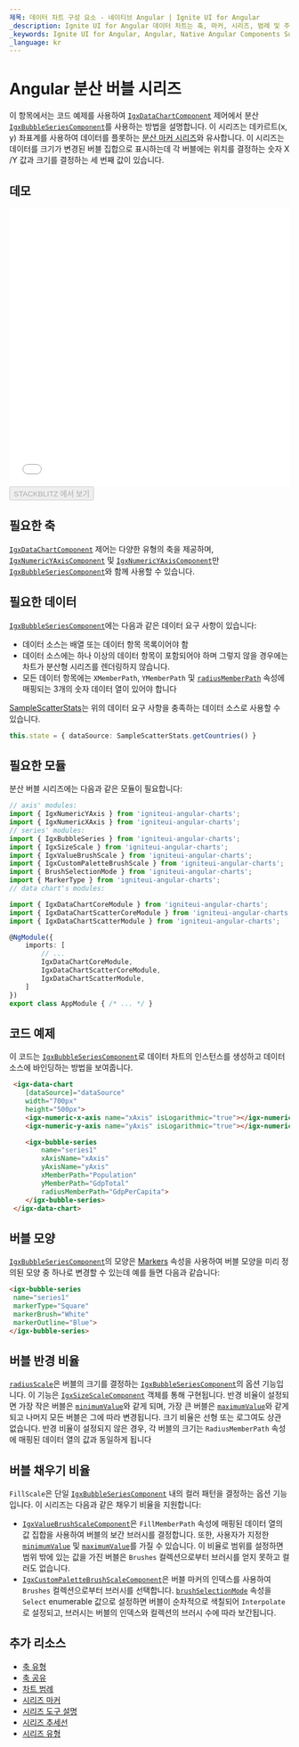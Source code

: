 ```yaml
---
제목: 데이터 차트 구성 요소 - 네이티브 Angular | Ignite UI for Angular
_description: Ignite UI for Angular 데이터 차트는 축, 마커, 시리즈, 범례 및 주석 레이어의 모듈 식 디자인을 제공하는 차트 구성 요소입니다. 이 차트를 사용하면 동일한 차트 영역에 이러한 시각적 요소의 인스턴스를 여러 개 만들어 복합 차트 뷰를 만들 수 있습니다.
_keywords: Ignite UI for Angular, Angular, Native Angular Components Suite, Native Angular Controls, Native Angular Components, Native Angular Components Library, Angular Chart, Angular Chart Control, Angular Chart Example, Angular Chart Component, Angular Data Chart
_language: kr
---
```


# Angular 분산 버블 시리즈

이 항목에서는 코드 예제를 사용하여 [`IgxDataChartComponent`]({environment:dvapibaseurl}/products/ignite-ui-angular/api/docs/typescript/latest/classes/igxdatachartcomponent.html) 제어에서 분산 [`IgxBubbleSeriesComponent`]({environment:dvapibaseurl}/products/ignite-ui-angular/api/docs/typescript/latest/classes/igxbubbleseriescomponent.html)를 사용하는 방법을 설명합니다. 이 시리즈는
데카르트(x, y) 좌표계를 사용하여 데이터를 플롯하는 [분산 마커 시리즈](data-chart-type-scatter-point-series.md)와 유사합니다. 이 시리즈는 데이터를 크기가 변경된 버블 집합으로 표시하는데 각 버블에는 위치를 결정하는 숫자 X /Y 값과 크기를 결정하는 세 번째 값이 있습니다.

## 데모

<div class="sample-container loading" style="height: 500px">
    <iframe id="data-chart-type-scatter-series-iframe" src='{environment:dvDemosBaseUrl}/charts/data-chart-type-scatter-series' width="100%" height="100%" seamless frameBorder="0" onload="onXPlatSampleIframeContentLoaded(this);"></iframe>
</div>
<div>
    <button data-localize="stackblitz" disabled class="stackblitz-btn" data-iframe-id="data-chart-type-scatter-series-iframe" data-demos-base-url="{environment:dvDemosBaseUrl}">STACKBLITZ 에서 보기
    </button>


</div>

<div class="divider--half"></div>

## 필요한 축

[`IgxDataChartComponent`]({environment:dvapibaseurl}/products/ignite-ui-angular/api/docs/typescript/latest/classes/igxdatachartcomponent.html) 제어는 다양한 유형의 축을 제공하며, [`IgxNumericYAxisComponent`]({environment:dvapibaseurl}/products/ignite-ui-angular/api/docs/typescript/latest/classes/igxnumericyaxiscomponent.html) 및 [`IgxNumericYAxisComponent`]({environment:dvapibaseurl}/products/ignite-ui-angular/api/docs/typescript/latest/classes/igxnumericyaxiscomponent.html)만 [`IgxBubbleSeriesComponent`]({environment:dvapibaseurl}/products/ignite-ui-angular/api/docs/typescript/latest/classes/igxbubbleseriescomponent.html)와 함께 사용할 수 있습니다.

## 필요한 데이터

[`IgxBubbleSeriesComponent`]({environment:dvapibaseurl}/products/ignite-ui-angular/api/docs/typescript/latest/classes/igxbubbleseriescomponent.html)에는 다음과 같은 데이터 요구 사항이 있습니다:

-   데이터 소스는 배열 또는 데이터 항목 목록이어야 함
-   데이터 소스에는 하나 이상의 데이터 항목이 포함되어야 하며 그렇지 않을 경우에는 차트가 분산형 시리즈를 렌더링하지 않습니다.
-   모든 데이터 항목에는 `XMemberPath`, `YMemberPath` 및 [`radiusMemberPath`]({environment:dvapibaseurl}/products/ignite-ui-angular/api/docs/typescript/latest/classes/igxbubbleseriescomponent.html#radiusmemberpath) 속성에 매핑되는 3개의 숫자 데이터 열이 있어야 합니다

[SampleScatterStats](data-chart-data-sources-stats.md)는 위의 데이터 요구 사항을 충족하는 데이터 소스로 사용할 수 있습니다.

```ts
this.state = { dataSource: SampleScatterStats.getCountries() }
```

## 필요한 모듈

분산 버블 시리즈에는 다음과 같은 모듈이 필요합니다:

```ts
// axis' modules:
import { IgxNumericYAxis } from 'igniteui-angular-charts';
import { IgxNumericXAxis } from 'igniteui-angular-charts';
// series' modules:
import { IgxBubbleSeries } from 'igniteui-angular-charts';
import { IgxSizeScale } from 'igniteui-angular-charts';
import { IgxValueBrushScale } from 'igniteui-angular-charts';
import { IgxCustomPaletteBrushScale } from 'igniteui-angular-charts';
import { BrushSelectionMode } from 'igniteui-angular-charts';
import { MarkerType } from 'igniteui-angular-charts';
// data chart's modules:

import { IgxDataChartCoreModule } from 'igniteui-angular-charts';
import { IgxDataChartScatterCoreModule } from 'igniteui-angular-charts';
import { IgxDataChartScatterModule } from 'igniteui-angular-charts';

@NgModule({
    imports: [
        // ...
        IgxDataChartCoreModule,
        IgxDataChartScatterCoreModule,
        IgxDataChartScatterModule,
    ]
})
export class AppModule { /* ... */ }
```

## 코드 예제

이 코드는 [`IgxBubbleSeriesComponent`]({environment:dvapibaseurl}/products/ignite-ui-angular/api/docs/typescript/latest/classes/igxbubbleseriescomponent.html)로 데이터 차트의 인스턴스를 생성하고 데이터 소스에 바인딩하는 방법을 보여줍니다.

```html
 <igx-data-chart
    [dataSource]="dataSource"
    width="700px"
    height="500px">
    <igx-numeric-x-axis name="xAxis" isLogarithmic="true"></igx-numeric-x-axis>
    <igx-numeric-y-axis name="yAxis" isLogarithmic="true"></igx-numeric-y-axis>

    <igx-bubble-series
        name="series1"
        xAxisName="xAxis"
        yAxisName="yAxis"
        xMemberPath="Population"
        yMemberPath="GdpTotal"
        radiusMemberPath="GdpPerCapita">
    </igx-bubble-series>
 </igx-data-chart>
```

## 버블 모양

[`IgxBubbleSeriesComponent`]({environment:dvapibaseurl}/products/ignite-ui-angular/api/docs/typescript/latest/classes/igxbubbleseriescomponent.html)의 모양은 [Markers](data-chart-series-markers.md) 속성을 사용하여 버블 모양을 미리 정의된 모양 중 하나로 변경할 수 있는데 예를 들면 다음과 같습니다:

```html
<igx-bubble-series
 name="series1"
 markerType="Square"
 markerBrush="White"
 markerOutline="Blue">
</igx-bubble-series>
```

## 버블 반경 비율

[`radiusScale`]({environment:dvapibaseurl}/products/ignite-ui-angular/api/docs/typescript/latest/classes/igxbubbleseriescomponent.html#radiusscale)은 버블의 크기를 결정하는 [`IgxBubbleSeriesComponent`]({environment:dvapibaseurl}/products/ignite-ui-angular/api/docs/typescript/latest/classes/igxbubbleseriescomponent.html)의 옵션 기능입니다. 이 기능은 [`IgxSizeScaleComponent`]({environment:dvapibaseurl}/products/ignite-ui-angular/api/docs/typescript/latest/classes/igxsizescalecomponent.html) 객체를 통해 구현됩니다. 반경 비율이 설정되면 가장 작은 버블은 [`minimumValue`]({environment:dvapibaseurl}/products/ignite-ui-angular/api/docs/typescript/latest/classes/igxsizescalecomponent.html#minimumvalue)와 같게 되며, 가장 큰 버블은 [`maximumValue`]({environment:dvapibaseurl}/products/ignite-ui-angular/api/docs/typescript/latest/classes/igxsizescalecomponent.html#maximumvalue)와 같게 되고 나머지 모든 버블은 그에 따라 변경됩니다. 크기 비율은 선형 또는 로그여도 상관 없습니다. 반경 비율이 설정되지 않은 경우, 각 버블의 크기는 `RadiusMemberPath` 속성에 매핑된 데이터 열의 값과 동일하게 됩니다

## 버블 채우기 비율

`FillScale`은 단일 [`IgxBubbleSeriesComponent`]({environment:dvapibaseurl}/products/ignite-ui-angular/api/docs/typescript/latest/classes/igxbubbleseriescomponent.html) 내의 컬러 패턴을 결정하는 옵션 기능입니다. 이 시리즈는 다음과 같은 채우기 비율을 지원합니다:

-   [`IgxValueBrushScaleComponent`]({environment:dvapibaseurl}/products/ignite-ui-angular/api/docs/typescript/latest/classes/igxvaluebrushscalecomponent.html)은 `FillMemberPath` 속성에 매핑된 데이터 열의 값 집합을 사용하여 버블의 보간 브러시를 결정합니다. 또한, 사용자가 지정한 [`minimumValue`]({environment:dvapibaseurl}/products/ignite-ui-angular/api/docs/typescript/latest/classes/igxvaluebrushscalecomponent.html#minimumvalue) 및 [`maximumValue`]({environment:dvapibaseurl}/products/ignite-ui-angular/api/docs/typescript/latest/classes/igxvaluebrushscalecomponent.html#maximumvalue)를 가질 수 있습니다. 이 비율로 범위를 설정하면 범위 밖에 있는 값을 가진 버블은 `Brushes` 컬렉션으로부터 브러시를 얻지 못하고 컬러도 없습니다.
-   [`IgxCustomPaletteBrushScaleComponent`]({environment:dvapibaseurl}/products/ignite-ui-angular/api/docs/typescript/latest/classes/igxcustompalettebrushscalecomponent.html)은 버블 마커의 인덱스를 사용하여 `Brushes` 컬렉션으로부터 브러시를 선택합니다. [`brushSelectionMode`]({environment:dvapibaseurl}/products/ignite-ui-angular/api/docs/typescript/latest/classes/igxcustompalettebrushscalecomponent.html#brushselectionmode) 속성을 `Select` enumerable 값으로 설정하면 버블이 순차적으로 색칠되어 `Interpolate`로 설정되고, 브러시는 버블의 인덱스와 컬렉션의 브러시 수에 따라 보간됩니다.

## 추가 리소스

-   [축 유형](data-chart-axis-types.md)
-   [축 공유](data-chart-axis-sharing.md)
-   [차트 범례](data-chart-legends.md)
-   [시리즈 마커](data-chart-series-markers.md)
-   [시리즈 도구 설명](data-chart-series-tooltips.md)
-   [시리즈 추세선](data-chart-series-trendlines.md)
-   [시리즈 유형](data-chart-series-types.md)

